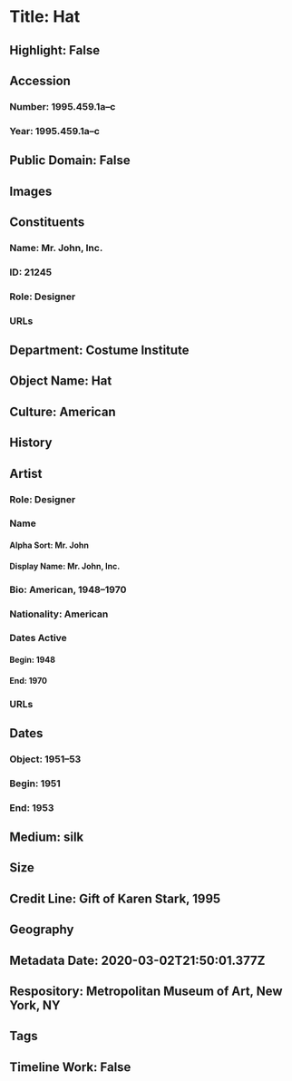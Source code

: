 # Title: Hat
## Highlight: False
## Accession
### Number: 1995.459.1a–c
### Year: 1995.459.1a–c
## Public Domain: False
## Images
## Constituents
### Name: Mr. John, Inc.
### ID: 21245
### Role: Designer
### URLs
## Department: Costume Institute
## Object Name: Hat
## Culture: American
## History
## Artist
### Role: Designer
### Name
#### Alpha Sort: Mr. John
#### Display Name: Mr. John, Inc.
### Bio: American, 1948–1970
### Nationality: American
### Dates Active
#### Begin: 1948
#### End: 1970
### URLs
## Dates
### Object: 1951–53
### Begin: 1951
### End: 1953
## Medium: silk
## Size
## Credit Line: Gift of Karen Stark, 1995
## Geography
## Metadata Date: 2020-03-02T21:50:01.377Z
## Respository: Metropolitan Museum of Art, New York, NY
## Tags
## Timeline Work: False